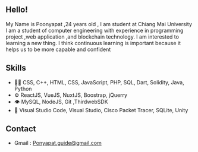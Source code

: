 </h1>

## Hello!

My Name is Poonyapat ,24 years old ,  I am student at Chiang Mai University
     I am a student of computer engineering with experience in programming project ,web application ,and blockchain technology.
         I  am  interested to learning a new thing. I think continuous learning is important because it helps us to be more capable and confident


## Skills
- 👨‍💻 CSS, C++, HTML, CSS, JavaScript, PHP, SQL, Dart, Solidity, Java, Python
- ⚙️ ReactJS, VueJS, NuxtJS, Boostrap, jQuerry
- 👁️ MySQL, NodeJS, Git ,ThirdwebSDK
- 💽 Visual Studio Code, Visual Studio, Cisco Packet Tracer, SQLite, Unity

## Contact
- Gmail : Ponyapat.guide@gmail.com


